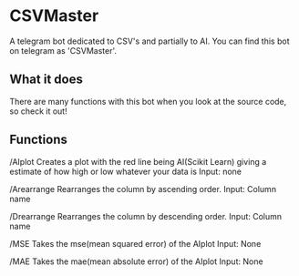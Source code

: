 # CSVMaster
A telegram bot dedicated to CSV's and partially to AI. You can find this bot on telegram as 'CSVMaster'.


## What it does

There are many functions with this bot when you look at the source code, so check it out!

## Functions

/AIplot
Creates a plot with the red line being AI(Scikit Learn) giving a estimate of how high or low whatever your data is 
Input: none

/Arearrange
Rearranges the column by ascending order.
Input: Column name

/Drearrange
Rearranges the column by descending order.
Input: Column name

/MSE
Takes the mse(mean squared error) of the AIplot
Input: None

/MAE
Takes the mae(mean absolute error) of the AIplot
Input: None
